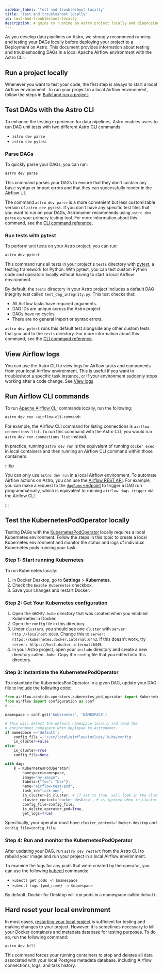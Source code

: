 ```yaml
---
sidebar_label: 'Test and troubleshoot locally'
title: 'Test and troubleshoot locally'
id: test-and-troubleshoot-locally
description: A guide to running an Astro project locally and diagnosing common problems.
---
```


As you develop data pipelines on Astro, we strongly recommend running and testing your DAGs locally before deploying your project to a Deployment on Astro. This document provides information about testing and troubleshooting DAGs in a local Apache Airflow environment with the Astro CLI.

## Run a project locally

Whenever you want to test your code, the first step is always to start a local Airflow environment. To run your project in a local Airflow environment, follow the steps in [Build and run a project](develop-project.md#build-and-run-a-project-locally).

## Test DAGs with the Astro CLI

To enhance the testing experience for data pipelines, Astro enables users to run DAG unit tests with two different Astro CLI commands:

- `astro dev parse`
- `astro dev pytest`

### Parse DAGs

To quickly parse your DAGs, you can run:

```sh
astro dev parse
```

This command parses your DAGs to ensure that they don't contain any basic syntax or import errors and that they can successfully render in the Airflow UI.

The command `astro dev parse` is a more convenient but less customizable version of `astro dev pytest`. If you don't have any specific test files that you want to run on your DAGs, Astronomer recommends using `astro dev parse` as your primary testing tool. For more information about this command, see the [CLI command reference](cli/astro-dev-parse.md).

### Run tests with pytest

To perform unit tests on your Astro project, you can run:

```sh
astro dev pytest
```

This command runs all tests in your project's `tests` directory with [pytest](https://docs.pytest.org/en/7.0.x/index.html#), a testing framework for Python. With pytest, you can test custom Python code and operators locally without having to start a local Airflow environment.

By default, the `tests` directory in your Astro project includes a default DAG integrity test called `test_dag_integrity.py`. This test checks that:

- All Airflow tasks have required arguments.
- DAG IDs are unique across the Astro project.
- DAGs have no cycles.
- There are no general import or syntax errors.

`astro dev pytest` runs this default test alongside any other custom tests that you add to the `tests` directory. For more information about this command, see the [CLI command reference](cli/astro-dev-pytest.md).

## View Airflow logs

You can use the Astro CLI to view logs for Airflow tasks and components from your local Airflow environment. This is useful if you want to troubleshoot a specific task instance, or if your environment suddenly stops working after a code change. See [View logs](view-logs.md).

## Run Airflow CLI commands

To run [Apache Airflow CLI](https://airflow.apache.org/docs/apache-airflow/stable/cli-and-env-variables-ref.html) commands locally, run the following:

```sh
astro dev run <airflow-cli-command>
```

For example, the Airflow CLI command for listing connections is `airflow connections list`. To run this command with the Astro CLI, you would run `astro dev run connections list` instead.

In practice, running `astro dev run` is the equivalent of running `docker exec` in local containers and then running an Airflow CLI command within those containers.

:::tip

You can only use `astro dev run` in a local Airflow environment. To automate Airflow actions on Astro, you can use the [Airflow REST API](airflow-api.md). For example, you can make a request to the [`dagRuns` endpoint](https://airflow.apache.org/docs/apache-airflow/stable/stable-rest-api-ref.html#operation/post_dag_run) to trigger a DAG run programmatically, which is equivalent to running `airflow dags trigger` via the Airflow CLI.

:::

## Test the KubernetesPodOperator locally

Testing DAGs with the [KubernetesPodOperator](kubernetespodoperator.md) locally requires a local Kubernetes environment. Follow the steps in this topic to create a local Kubernetes environment and monitor the status and logs of individual Kubernetes pods running your task.

### Step 1: Start running Kubernetes

To run Kubernetes locally:

1. In Docker Desktop, go to **Settings** > **Kubernetes**.
2. Check the `Enable Kubernetes` checkbox.
3. Save your changes and restart Docker.

### Step 2: Get Your Kubernetes configuration

1. Open the `$HOME/.kube` directory that was created when you enabled Kubernetes in Docker.
2. Open the `config` file in this directory.
3. Under `clusters`, you should see one `cluster` with `server: http://localhost:8080`. Change this to `server: https://kubernetes.docker.internal:6443`. If this doesn't work, try `server: https://host.docker.internal:6445`.
4. In your Astro project, open your `include` directory and create a new directory called `.kube`. Copy the `config` file that you edited into this directory.

### Step 3: Instantiate the KubernetesPodOperator

To instantiate the KubernetesPodOperator in a given DAG, update your DAG file to include the following code:

```python
from airflow.contrib.operators.kubernetes_pod_operator import KubernetesPodOperator
from airflow import configuration as conf
# ...

namespace = conf.get('kubernetes', 'NAMESPACE')

# This will detect the default namespace locally and read the
# environment namespace when deployed to Astronomer.
if namespace =='default':
    config_file = '/usr/local/airflow/include/.kube/config'
    in_cluster=False
else:
    in_cluster=True
    config_file=None

with dag:
    k = KubernetesPodOperator(
        namespace=namespace,
        image="my-image",
        labels={"foo": "bar"},
        name="airflow-test-pod",
        task_id="task-one",
        in_cluster=in_cluster, # if set to true, will look in the cluster for configuration. if false, looks for file
        cluster_context='docker-desktop', # is ignored when in_cluster is set to True
        config_file=config_file,
        is_delete_operator_pod=True,
        get_logs=True)
```

Specifically, your operator must have `cluster_context='docker-desktop` and `config_file=config_file`.

### Step 4: Run and monitor the KubernetesPodOperator

After updating your DAG, run `astro dev restart` from the Astro CLI to rebuild your image and run your project in a local Airflow environment.

To examine the logs for any pods that were created by the operator, you can use the following [kubectl](https://kubernetes.io/docs/reference/kubectl/kubectl/) commands:

- `kubectl get pods -n $namespace`
- `kubectl logs {pod_name} -n $namespace`

By default, Docker for Desktop will run pods in a namespace called `default`.

## Hard reset your local environment

In most cases, [restarting your local project](develop-project.md#restart-your-local-environment) is sufficient for testing and making changes to your project. However, it is sometimes necessary to kill your Docker containers and metadata database for testing purposes. To do so, run the following command:

```sh
astro dev kill
```

This command forces your running containers to stop and deletes all data associated with your local Postgres metadata database, including Airflow connections, logs, and task history.
